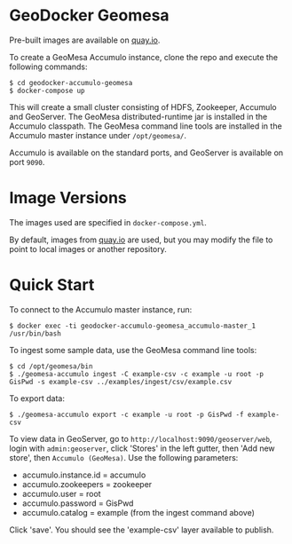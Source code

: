 # GeoDocker Geomesa

Pre-built images are available on [quay.io](https://quay.io/organization/geomesa).

To create a GeoMesa Accumulo instance, clone the repo and execute the following commands:

```
$ cd geodocker-accumulo-geomesa
$ docker-compose up
```

This will create a small cluster consisting of HDFS, Zookeeper, Accumulo and GeoServer. The GeoMesa
distributed-runtime jar is installed in the Accumulo classpath. The GeoMesa command line tools are
installed in the Accumulo master instance under `/opt/geomesa/`.

Accumulo is available on the standard ports, and GeoServer is available on port `9090`.

# Image Versions

The images used are specified in `docker-compose.yml`.

By default, images from [quay.io](https://quay.io/organization/geomesa) are used, but you may modify
the file to point to local images or another repository.

# Quick Start

To connect to the Accumulo master instance, run:

```
$ docker exec -ti geodocker-accumulo-geomesa_accumulo-master_1 /usr/bin/bash
```

To ingest some sample data, use the GeoMesa command line tools:

```
$ cd /opt/geomesa/bin
$ ./geomesa-accumulo ingest -C example-csv -c example -u root -p GisPwd -s example-csv ../examples/ingest/csv/example.csv
```

To export data:

```
$ ./geomesa-accumulo export -c example -u root -p GisPwd -f example-csv
```

To view data in GeoServer, go to `http://localhost:9090/geoserver/web`, login with `admin:geoserver`, click
'Stores' in the left gutter, then 'Add new store', then `Accumulo (GeoMesa)`. Use the following parameters:

* accumulo.instance.id = accumulo
* accumulo.zookeepers = zookeeper
* accumulo.user = root
* accumulo.password = GisPwd
* accumulo.catalog = example (from the ingest command above)

Click 'save'. You should see the 'example-csv' layer available to publish.
